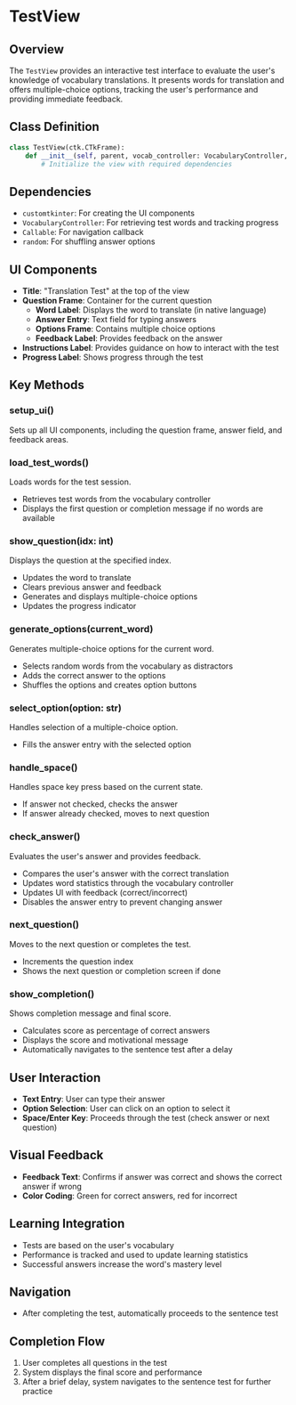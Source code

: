# TestView

## Overview
The `TestView` provides an interactive test interface to evaluate the user's knowledge of vocabulary translations. It presents words for translation and offers multiple-choice options, tracking the user's performance and providing immediate feedback.

## Class Definition
```python
class TestView(ctk.CTkFrame):
    def __init__(self, parent, vocab_controller: VocabularyController, on_complete: Callable):
        # Initialize the view with required dependencies
```

## Dependencies
- `customtkinter`: For creating the UI components
- `VocabularyController`: For retrieving test words and tracking progress
- `Callable`: For navigation callback
- `random`: For shuffling answer options

## UI Components
- **Title**: "Translation Test" at the top of the view
- **Question Frame**: Container for the current question
  - **Word Label**: Displays the word to translate (in native language)
  - **Answer Entry**: Text field for typing answers
  - **Options Frame**: Contains multiple choice options
  - **Feedback Label**: Provides feedback on the answer
- **Instructions Label**: Provides guidance on how to interact with the test
- **Progress Label**: Shows progress through the test

## Key Methods

### setup_ui()
Sets up all UI components, including the question frame, answer field, and feedback areas.

### load_test_words()
Loads words for the test session.
- Retrieves test words from the vocabulary controller
- Displays the first question or completion message if no words are available

### show_question(idx: int)
Displays the question at the specified index.
- Updates the word to translate
- Clears previous answer and feedback
- Generates and displays multiple-choice options
- Updates the progress indicator

### generate_options(current_word)
Generates multiple-choice options for the current word.
- Selects random words from the vocabulary as distractors
- Adds the correct answer to the options
- Shuffles the options and creates option buttons

### select_option(option: str)
Handles selection of a multiple-choice option.
- Fills the answer entry with the selected option

### handle_space()
Handles space key press based on the current state.
- If answer not checked, checks the answer
- If answer already checked, moves to next question

### check_answer()
Evaluates the user's answer and provides feedback.
- Compares the user's answer with the correct translation
- Updates word statistics through the vocabulary controller
- Updates UI with feedback (correct/incorrect)
- Disables the answer entry to prevent changing answer

### next_question()
Moves to the next question or completes the test.
- Increments the question index
- Shows the next question or completion screen if done

### show_completion()
Shows completion message and final score.
- Calculates score as percentage of correct answers
- Displays the score and motivational message
- Automatically navigates to the sentence test after a delay

## User Interaction
- **Text Entry**: User can type their answer
- **Option Selection**: User can click on an option to select it
- **Space/Enter Key**: Proceeds through the test (check answer or next question)

## Visual Feedback
- **Feedback Text**: Confirms if answer was correct and shows the correct answer if wrong
- **Color Coding**: Green for correct answers, red for incorrect

## Learning Integration
- Tests are based on the user's vocabulary
- Performance is tracked and used to update learning statistics
- Successful answers increase the word's mastery level

## Navigation
- After completing the test, automatically proceeds to the sentence test

## Completion Flow
1. User completes all questions in the test
2. System displays the final score and performance
3. After a brief delay, system navigates to the sentence test for further practice
